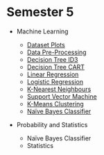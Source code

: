 # Semester 5

- Machine Learning
  - [Dataset Plots](https://github.com/shivamaggarwal513/Delhi-Technological-University/tree/main/Semester%205/Machine%20Learning/01%20Dataset%20Plots)
  - [Data Pre-Processing](https://github.com/shivamaggarwal513/Delhi-Technological-University/tree/main/Semester%205/Machine%20Learning/02%20Data%20Pre-Processing)
  - [Decision Tree ID3](https://github.com/shivamaggarwal513/Delhi-Technological-University/tree/main/Semester%205/Machine%20Learning/03%20Decision%20Tree%20ID3)
  - [Decision Tree CART](https://github.com/shivamaggarwal513/Delhi-Technological-University/tree/main/Semester%205/Machine%20Learning/04%20Decision%20Tree%20CART)
  - [Linear Regression](https://github.com/shivamaggarwal513/Delhi-Technological-University/tree/main/Semester%205/Machine%20Learning/05%20Linear%20Regression)
  - [Logistic Regression](https://github.com/shivamaggarwal513/Delhi-Technological-University/tree/main/Semester%205/Machine%20Learning/06%20Logistic%20Regression)
  - [K-Nearest Neighbours](https://github.com/shivamaggarwal513/Delhi-Technological-University/tree/main/Semester%205/Machine%20Learning/07%20K-Nearest%20Neighbours)
  - [Support Vector Machine](https://github.com/shivamaggarwal513/Delhi-Technological-University/tree/main/Semester%205/Machine%20Learning/08%20Support%20Vector%20Machine)
  - [K-Means Clustering](https://github.com/shivamaggarwal513/Delhi-Technological-University/tree/main/Semester%205/Machine%20Learning/09%20K-Means%20Clustering)
  - [Naïve Bayes Classifier](https://github.com/shivamaggarwal513/Delhi-Technological-University/tree/main/Semester%205/Machine%20Learning/10%20Naive%20Bayes%20Classifier)

- Probability and Statistics
  - Naïve Bayes Classifier
  - Statistics

